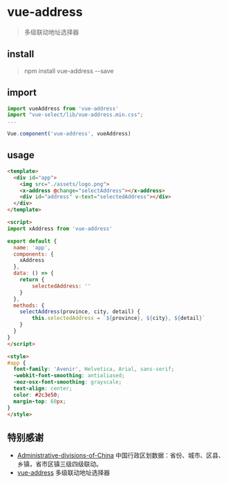 # vue-address

> 多级联动地址选择器


## install

>npm install vue-address --save

## import

```js
import vueAddress from 'vue-address'
import "vue-select/lib/vue-address.min.css";
...

Vue.component('vue-address', vueAddress)
```

## usage

```html
<template>
  <div id="app">
    <img src="./assets/logo.png">
    <x-address @change="selectAddress"></x-address>
    <div id="address" v-text="selectedAddress"></div>
  </div>
</template>

<script>
import xAddress from 'vue-address'

export default {
  name: 'app',
  components: {
    xAddress
  },
  data: () => {
    return {
        selectedAddress: ''
    }
  },
  methods: {
    selectAddress(province, city, detail) {
        this.selectedAddress = `${province}, ${city}, ${detail}`
    }
  }
}
</script>

<style>
#app {
  font-family: 'Avenir', Helvetica, Arial, sans-serif;
  -webkit-font-smoothing: antialiased;
  -moz-osx-font-smoothing: grayscale;
  text-align: center;
  color: #2c3e50;
  margin-top: 60px;
}
</style>
```

## 特别感谢

+   [Administrative-divisions-of-China](https://github.com/modood/Administrative-divisions-of-China) 中国行政区划数据：省份、城市、区县、乡镇，省市区镇三级四级联动。
+   [vue-address](https://github.com/WebCodeFarmer/vue-address) 多级联动地址选择器
